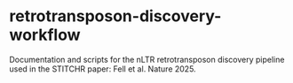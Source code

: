# retrotransposon-discovery-workflow
Documentation and scripts for the nLTR retrotransposon discovery pipeline used in the STITCHR paper: Fell et al. Nature 2025.
